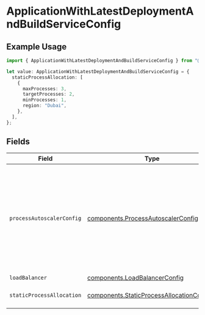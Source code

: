 # ApplicationWithLatestDeploymentAndBuildServiceConfig

## Example Usage

```typescript
import { ApplicationWithLatestDeploymentAndBuildServiceConfig } from "@hathora/cloud-sdk-typescript/models/components";

let value: ApplicationWithLatestDeploymentAndBuildServiceConfig = {
  staticProcessAllocation: [
    {
      maxProcesses: 3,
      targetProcesses: 2,
      minProcesses: 1,
      region: "Dubai",
    },
  ],
};
```

## Fields

| Field                                                                                                                                                                | Type                                                                                                                                                                 | Required                                                                                                                                                             | Description                                                                                                                                                          |
| -------------------------------------------------------------------------------------------------------------------------------------------------------------------- | -------------------------------------------------------------------------------------------------------------------------------------------------------------------- | -------------------------------------------------------------------------------------------------------------------------------------------------------------------- | -------------------------------------------------------------------------------------------------------------------------------------------------------------------- |
| `processAutoscalerConfig`                                                                                                                                            | [components.ProcessAutoscalerConfig](../../models/components/processautoscalerconfig.md)                                                                             | :heavy_minus_sign:                                                                                                                                                   | The configuration for the Process Autoscaler for this application.<br/>Autoscaling must be enabled on a per-region basis.<br/>EXPERIMENTAL - This feature is in closed beta. |
| `loadBalancer`                                                                                                                                                       | [components.LoadBalancerConfig](../../models/components/loadbalancerconfig.md)                                                                                       | :heavy_minus_sign:                                                                                                                                                   | N/A                                                                                                                                                                  |
| `staticProcessAllocation`                                                                                                                                            | [components.StaticProcessAllocationConfig](../../models/components/staticprocessallocationconfig.md)[]                                                               | :heavy_check_mark:                                                                                                                                                   | The headroom configuration for each region.                                                                                                                          |